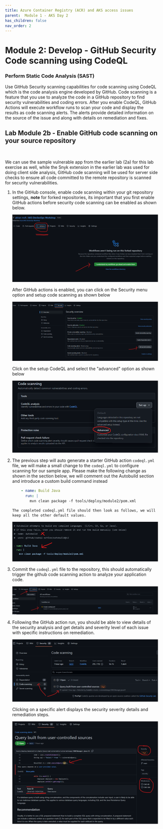 ```yaml
---
title: Azure Container Registry (ACR) and AKS access issues
parent:  Module 1 - AKS Day 2
has_children: false
nav_order: 2
---
```


# Module 2: Develop - GitHub Security Code scanning using CodeQL

### Perform Static Code Analysis (SAST) 

Use GitHub Security scanning capabilities for code scanning using CodeQL which is the code analysis engine developed by GitHub. Code scanning is a feature that you use to analyze the code in a GitHub repository to find security vulnerabilities and coding errors. After you enable CodeQL, GitHub Actions will execute workflow runs to scan your code and display the results as code scanning alerts. The alerts provide detailed information on the source of the issue and along with details on remediation and fixes.

## Lab Module 2b - Enable GitHub code scanning on your source repository  
&nbsp;

We can use the sample vulnerable app from the earlier lab (2a) for this lab exercise as well, while the Snyk extension in the earlier lab was used for doing client side analysis, GitHub code scanning will be used for server side checks to ensure all code committed to the remote repository is scanned for security vulnerabilities.

1. In the GitHub console, enable code scanning within your git repository settings, **note** for forked repositories, its important that you first enable GitHub actions before security code scanning can be enabled as shown below.

   ![GitHub actions Enable](../../assets/images/module2/ghub-action-enable.png)
   
    After GitHub actions is enabled, you can click on the Security menu option and setup code scanning as shown below

   ![code scanning enable](../../assets/images/module2/code-scanning-enable.png)

    Click on the setup CodeQL and select the "advanced" option as shown below

   ![secrets scanning enable](../../assets/images/module2/code-scan-advanced.png)


2. The previous step will auto generate a starter GitHub action `codeql.yml` file, we will make a small change to the `codeql.yml` to configure scanning for our sample app. Please make the following change as shown in the section below, we will comment out the Autobuild section and introduce a custom build command instead

   ```yaml
       - name: Build Java
         run: |
           mvn clean package -f tools/deploy/module2/pom.xml
   ```
       The completed codeql.yml file should then look as follows, we will keep all the other default values.

   ![secrets scanning enable](../../assets/images/module2/codeql-change.png)

3. Commit the `codeql.yml` file to the repository, this should automatically trigger the github code scanning action to analyze your application code.

   ![codeql github action](../../assets/images/module2/github-action-codeql.png)
 

4. Following the GitHub action run, you should be able to view details of the security analysis and get details and severity level of each issue with specific instructions on remediation.

   ![codeql alerts](../../assets/images/module2/codescan-results.png)

   Clicking on a specific alert displays the security severity details and remediation steps.

   ![codeql alert details](../../assets/images/module2/codescan-details.png)